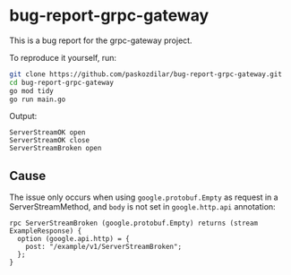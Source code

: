 # bug-report-grpc-gateway

This is a bug report for the grpc-gateway project.

To reproduce it yourself, run:

```bash
git clone https://github.com/paskozdilar/bug-report-grpc-gateway.git
cd bug-report-grpc-gateway
go mod tidy
go run main.go
```

Output:

```
ServerStreamOK open
ServerStreamOK close
ServerStreamBroken open
```

## Cause

The issue only occurs when using `google.protobuf.Empty` as request in a
ServerStreamMethod, and `body` is not set in `google.http.api` annotation:

```proto3
rpc ServerStreamBroken (google.protobuf.Empty) returns (stream ExampleResponse) {
  option (google.api.http) = {
    post: "/example/v1/ServerStreamBroken";
  };
}
```
